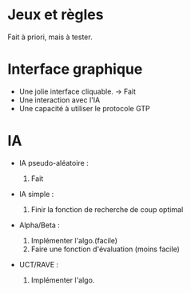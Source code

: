 # Jeux et règles #
Fait à priori, mais à tester.



# Interface graphique #


  * Une jolie interface cliquable. -> Fait
  * Une interaction avec l'IA
  * Une capacité à utiliser le protocole GTP


# IA #

  * IA pseudo-aléatoire :
    1. Fait

  * IA simple :
    1. Finir la fonction de recherche de coup optimal
  * Alpha/Beta :
    1. Implémenter l'algo.(facile)
    1. Faire une fonction d'évaluation (moins facile)

  * UCT/RAVE :
    1. Implémenter l'algo.